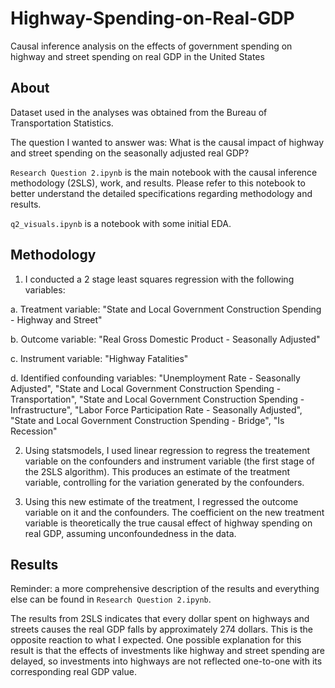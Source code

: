 # Highway-Spending-on-Real-GDP

Causal inference analysis on the effects of government spending on highway and street spending on real GDP in the United States

## About

Dataset used in the analyses was obtained from the Bureau of Transportation Statistics. 

The question I wanted to answer was: What is the causal impact of highway and street spending on the seasonally adjusted real GDP?

`Research Question 2.ipynb` is the main notebook with the causal inference methodology (2SLS), work, and results. Please refer to this notebook to better understand the detailed specifications regarding methodology and results.

`q2_visuals.ipynb` is a notebook with some initial EDA.

## Methodology

1. I conducted a 2 stage least squares regression with the following variables:

  a. Treatment variable: "State and Local Government Construction Spending - Highway and Street"
  
  b. Outcome variable:  "Real Gross Domestic Product - Seasonally Adjusted"
  
  c. Instrument variable: "Highway Fatalities"
  
  d. Identified confounding variables: "Unemployment Rate - Seasonally Adjusted", "State and Local Government Construction Spending - Transportation", "State and Local Government Construction Spending - Infrastructure", "Labor Force Participation Rate - Seasonally Adjusted", "State and Local Government Construction Spending - Bridge", "Is Recession"

2. Using statsmodels, I used linear regression to regress the treatement variable on the confounders and instrument variable (the first stage of the 2SLS algorithm). This produces an estimate of the treatment variable, controlling for the variation generated by the confounders.

4. Using this new estimate of the treatment, I regressed the outcome variable on it and the confounders. The coefficient on the new treatment variable is theoretically the true causal effect of highway spending on real GDP, assuming unconfoundedness in the data.

## Results

Reminder: a more comprehensive description of the results and everything else can be found in `Research Question 2.ipynb`.

The results from 2SLS indicates that every dollar spent on highways and streets causes the real GDP falls by approximately 274 dollars. This is the opposite reaction to what I expected. One possible explanation for this result is that the effects of investments like highway and street spending are delayed, so investments into highways are not reflected one-to-one with its corresponding real GDP value. 

